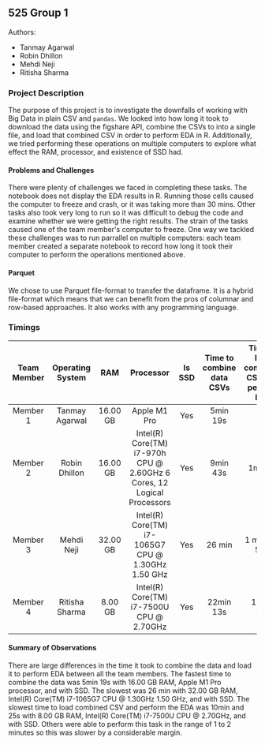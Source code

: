 ## 525 Group 1
Authors:
- Tanmay Agarwal
- Robin Dhillon
- Mehdi Neji
- Ritisha Sharma

### Project Description

The purpose of this project is to investigate the downfalls of working with Big Data in plain CSV and `pandas`. We looked into how long it took to download the data using the figshare API, combine the CSVs to into a single file, and load that combined CSV in order to perform EDA in R. Additionally, we tried performing these operations on multiple computers to explore what effect the RAM, processor, and existence of SSD had.

#### Problems and Challenges
There were plenty of challenges we faced in completing these tasks. The notebook does not display the EDA results in R. Running those cells caused the computer to freeze and crash, or it was taking more than 30 mins. Other tasks also took very long to run so it was difficult to debug the code and examine whether we were getting the right results. The strain of the tasks caused one of the team member's computer to freeze. One way we tackled these challenges was to run parrallel on multiple computers: each team member created a separate notebook to record how long it took their computer to perform the operations mentioned above. 

#### Parquet
We chose to use Parquet file-format to transfer the dataframe. It is a hybrid file-format which means that we can benefit from the pros of columnar and row-based approaches. It also works with any programming language. 

### Timings

| Team Member | Operating System | RAM | Processor | Is SSD | Time to combine data CSVs | Time to load combined CSV and perform EDA|
|:-----------:|:----------------:|:---:|:---------:|:------:|:----------:|:----------:|
| Member 1    |  Tanmay Agarwal  | 16.00 GB    | Apple M1 Pro          |   Yes     |  5min 19s          ||
| Member 2    |  Robin Dhillon   | 16.00 GB | Intel(R) Core(TM) i7-970h CPU @ 2.60GHz 6 Cores, 12 Logical Processors |  Yes   |  9min 43s  |1min 4s |
| Member 3    |  Mehdi Neji      | 32.00 GB | Intel(R) Core(TM) i7-1065G7 CPU @ 1.30GHz   1.50 GHz   |   Yes      |    26 min        | 1 min and 53 s|
| Member 4    |  Ritisha Sharma  | 8.00 GB | Intel(R) Core(TM) i7-7500U CPU @ 2.70GHz | Yes | 22min 13s | 10min 25s |

#### Summary of Observations
There are large differences in the time it took to combine the data and load it to perform EDA between all the team members. The fastest time to combine the data was 5min 19s with 16.00 GB RAM, Apple M1 Pro processor, and with SSD. The slowest was 26 min with 32.00 GB RAM, Intel(R) Core(TM) i7-1065G7 CPU @ 1.30GHz 1.50 GHz, and with SSD. The slowest time to load combined CSV and perform the EDA was 10min and 25s with 8.00 GB RAM, Intel(R) Core(TM) i7-7500U CPU @ 2.70GHz, and with SSD. Others were able to perform this task in the range of 1 to 2 minutes so this was slower by a considerable margin. 
